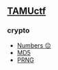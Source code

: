 

## [TAMUctf](https://tamuctf.com/)

### crypto

- [Numbers :pensive:](https://github.com/Hed6eH0g/ctf/blob/main/2023/tamuctf/numbers-pensive/README.md)
- [MD5](https://github.com/Hed6eH0g/ctf/blob/main/2023/tamuctf/md5/README.md)
- [PRNG](https://github.com/Hed6eH0g/ctf/blob/main/2023/tamuctf/prng/README.md)

